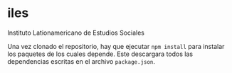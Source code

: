 # iles
Instituto Lationamericano de Estudios Sociales


Una vez clonado el repositorio, hay que ejecutar `npm install` para instalar los paquetes de los cuales depende. 
Este descargara todos las dependencias escritas en el archivo `package.json`.
